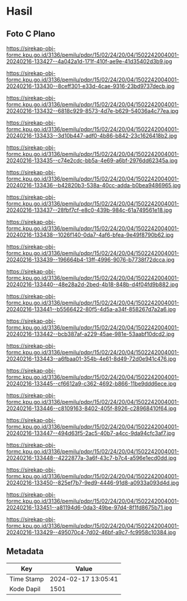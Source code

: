 # Hasil

## Foto C Plano

https://sirekap-obj-formc.kpu.go.id/3136/pemilu/pdpr/15/02/24/20/04/1502242004001-20240216-133427--4a042a1d-171f-410f-ae9e-41d35402d3b9.jpg

https://sirekap-obj-formc.kpu.go.id/3136/pemilu/pdpr/15/02/24/20/04/1502242004001-20240216-133430--8ceff301-e33d-4cae-9316-23bd9737decb.jpg

https://sirekap-obj-formc.kpu.go.id/3136/pemilu/pdpr/15/02/24/20/04/1502242004001-20240216-133432--6818c929-8573-4d7e-b629-54036a4c77ea.jpg

https://sirekap-obj-formc.kpu.go.id/3136/pemilu/pdpr/15/02/24/20/04/1502242004001-20240216-133433--3d10b447-adf0-4b86-b842-23c1626418b2.jpg

https://sirekap-obj-formc.kpu.go.id/3136/pemilu/pdpr/15/02/24/20/04/1502242004001-20240216-133435--c74e2cdc-bb5a-4e69-a6bf-2976dd62345a.jpg

https://sirekap-obj-formc.kpu.go.id/3136/pemilu/pdpr/15/02/24/20/04/1502242004001-20240216-133436--b42820b3-538a-40cc-adda-b0bea9486965.jpg

https://sirekap-obj-formc.kpu.go.id/3136/pemilu/pdpr/15/02/24/20/04/1502242004001-20240216-133437--28fbf7cf-e8c0-439b-984c-61a749561e18.jpg

https://sirekap-obj-formc.kpu.go.id/3136/pemilu/pdpr/15/02/24/20/04/1502242004001-20240216-133438--1026f140-0da7-4af6-bfea-9e49f8790b62.jpg

https://sirekap-obj-formc.kpu.go.id/3136/pemilu/pdpr/15/02/24/20/04/1502242004001-20240216-133439--196664b4-13ff-4996-9076-b7738f72dcca.jpg

https://sirekap-obj-formc.kpu.go.id/3136/pemilu/pdpr/15/02/24/20/04/1502242004001-20240216-133440--48e28a2d-2bed-4b18-848b-d4f04fd9b882.jpg

https://sirekap-obj-formc.kpu.go.id/3136/pemilu/pdpr/15/02/24/20/04/1502242004001-20240216-133441--b5566422-80f5-4d5a-a34f-858267d7a2a6.jpg

https://sirekap-obj-formc.kpu.go.id/3136/pemilu/pdpr/15/02/24/20/04/1502242004001-20240216-133442--bcb387af-a229-45ae-981e-53aabf10dcd2.jpg

https://sirekap-obj-formc.kpu.go.id/3136/pemilu/pdpr/15/02/24/20/04/1502242004001-20240216-133443--a6fbaa01-354b-4e61-8d49-72d0e941c476.jpg

https://sirekap-obj-formc.kpu.go.id/3136/pemilu/pdpr/15/02/24/20/04/1502242004001-20240216-133445--cf6612a9-c362-4692-b866-11be9ddd6ece.jpg

https://sirekap-obj-formc.kpu.go.id/3136/pemilu/pdpr/15/02/24/20/04/1502242004001-20240216-133446--c8109163-8402-405f-8926-c28968410f64.jpg

https://sirekap-obj-formc.kpu.go.id/3136/pemilu/pdpr/15/02/24/20/04/1502242004001-20240216-133447--494d63f5-2ac5-40b7-a4cc-9da94cfc3af7.jpg

https://sirekap-obj-formc.kpu.go.id/3136/pemilu/pdpr/15/02/24/20/04/1502242004001-20240216-133448--4222877a-3a6f-43c7-b7c4-a596e1ecd0dd.jpg

https://sirekap-obj-formc.kpu.go.id/3136/pemilu/pdpr/15/02/24/20/04/1502242004001-20240216-133450--825ef7b7-9ed9-4446-91d8-a0933a093d4d.jpg

https://sirekap-obj-formc.kpu.go.id/3136/pemilu/pdpr/15/02/24/20/04/1502242004001-20240216-133451--a81194d6-0da3-49be-97d4-8f1fd8675b71.jpg

https://sirekap-obj-formc.kpu.go.id/3136/pemilu/pdpr/15/02/24/20/04/1502242004001-20240216-133429--495070c4-7d02-46bf-a9c7-fc9958c10384.jpg


## Metadata

| Key        | Value               |
| ---------- | ------------------- |
| Time Stamp | 2024-02-17 13:05:41 |
| Kode Dapil | 1501                |



